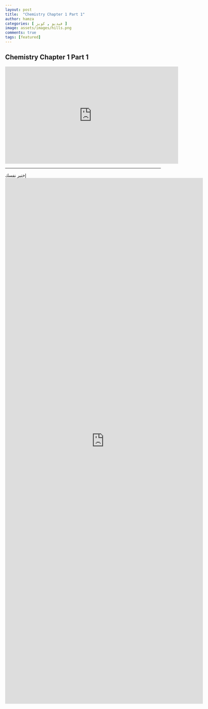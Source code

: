 ```yaml
---
layout: post
title:  "Chemistry Chapter 1 Part 1"
author: hamza
categories: [ فيديو , كويز ]
image: assets/images/hills.png
comments: true
tags: [featured]
---
```


## Chemistry Chapter 1 Part 1
<iframe width="560" height="315" src="https://www.youtube.com/embed/tathyGWrkNE" title="YouTube video player" frameborder="0" allow="accelerometer; autoplay; clipboard-write; encrypted-media; gyroscope; picture-in-picture" allowfullscreen></iframe>
<hr>
إختبر نفسك
<iframe src="https://docs.google.com/forms/d/e/1FAIpQLSeQrtePvzKGVYWFEnsOZnGz1-bC0sJ2LNn_pUBFgMWxo7-KnQ/viewform?embedded=true" width="640" height="1704" frameborder="0" marginheight="0" marginwidth="0">Loading…</iframe>
